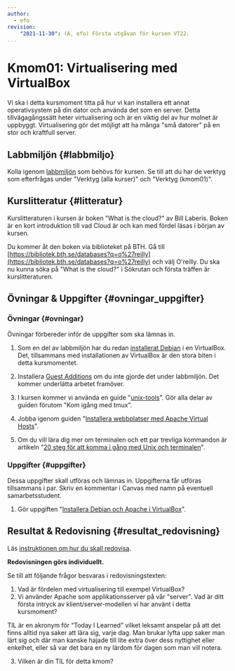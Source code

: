 ```yaml
---
author:
  - efo
revision:
    "2021-11-30": (A, efo) Första utgåvan för kursen VT22.
...
```

Kmom01: Virtualisering med VirtualBox
==================================

Vi ska i detta kursmoment titta på hur vi kan installera ett annat operativsystem på din dator och använda det som en server. Detta tillvägagångssätt heter virtualisering och är en viktig del av hur molnet är uppbyggt. Virtualisering gör det möjligt att ha många "små datorer" på en stor och kraftfull server.



<!--more-->



Labbmiljön  {#labbmiljo}
---------------------------------

Kolla igenom [labbmiljön](./../labbmiljo/inledning) som behövs för kursen. Se till att du har de verktyg som efterfrågas under "Verktyg (alla kurser)" och "Verktyg (kmom01)".



Kurslitteratur {#litteratur}
----------------------------

Kurslitteraturen i kursen är boken "What is the cloud?" av Bill Laberis. Boken är en kort introduktion till vad Cloud är och kan med fördel läsas i början av kursen.

Du kommer åt den boken via biblioteket på BTH. Gå till [https://bibliotek.bth.se/databases?q=o%27reilly](https://bibliotek.bth.se/databases?q=o%27reilly) och välj O'reilly. Du ska nu kunna söka på "What is the cloud?" i Sökrutan och första träffen är kurslitteraturen.



Övningar & Uppgifter  {#ovningar_uppgifter}
-------------------------------------------

### Övningar {#ovningar}

Övningar förbereder inför de uppgifter som ska lämnas in.

1. Som en del av labbmiljön har du redan [installerat Debian](guide/virtualbox/installera-os) i en VirtualBox. Det, tillsammans med installationen av VirtualBox är den stora biten i detta kursmomentet.

1. Installera [Guest Additions](guide/virtualbox/guest-additions) om du inte gjorde det under labbmiljön. Det kommer underlätta arbetet framöver.

1. I kursen kommer vi använda en guide "[unix-tools](guide/unix-tools)". Gör alla delar av guiden förutom "Kom igång med tmux".

1. Jobba igenom guiden "[Installera webbplatser med Apache Virtual Hosts](kunskap/installera-webbplatser-med-apache-name-based-virtual-hosts)".

1. Om du vill lära dig mer om terminalen och ett par trevliga kommandon är artikeln "[20 steg för att komma i gång med Unix och terminalen](https://dbwebb.se/kunskap/20-steg-for-att-komma-i-gang-med-unix-och-terminalen)".



### Uppgifter {#uppgifter}

Dessa uppgifter skall utföras och lämnas in. Uppgifterna får utföras tillsammans i par. Skriv en kommentar i Canvas med namn på eventuell samarbetsstudent.

1. Gör uppgiften "[Installera Debian och Apache i VirtualBox](uppgift/installera-debian-som-server-och-apache)".



Resultat & Redovisning  {#resultat_redovisning}
-----------------------------------------------

Läs [instruktionen om hur du skall redovisa](./../redovisa).

**Redovisningen görs individuellt.**

Se till att följande frågor besvaras i redovisningstexten:

1. Vad är fördelen med virtualisering till exempel VirtualBox?
1. Vi använder Apache som applikationsserver på vår "server". Vad är ditt första intryck av klient/server-modellen vi har använt i detta kursmoment?

TIL är en akronym för “Today I Learned” vilket leksamt anspelar på att det finns alltid nya saker att lära sig, varje dag. Man brukar lyfta upp saker man lärt sig och där man kanske hajade till lite extra över dess nyttighet eller enkelhet, eller så var det bara en ny lärdom för dagen som man vill notera.

3. Vilken är din TIL för detta kmom?
